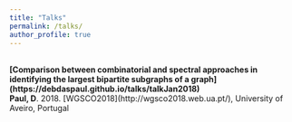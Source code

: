 ```yaml
---
title: "Talks"
permalink: /talks/
author_profile: true
---
```

<br>
<b>[Comparison between combinatorial and spectral approaches in identifying the largest bipartite subgraphs of a graph](https://debdaspaul.github.io/talks/talkJan2018)</b> <br> 
<b>Paul, D</b>. 2018. [WGSCO2018](http://wgsco2018.web.ua.pt/), University of Aveiro, Portugal

